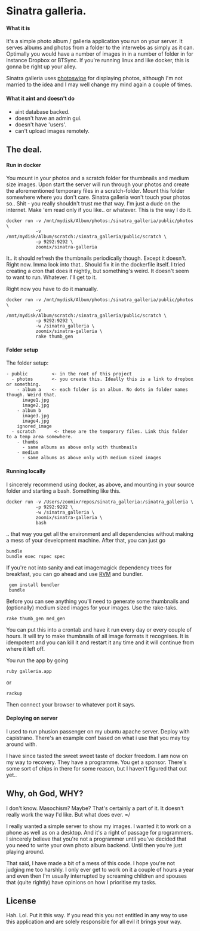 # Sinatra galleria.


#### What it is
It's a simple photo album / galleria application you run on your server. It serves albums and photos from a folder to the interwebs as simply as it can. Optimally you would have a number of images in in a number of folder in for instance Dropbox or BTSync. If you're running linux and like docker, this is gonna be right up your alley.

Sinatra galleria uses [photoswipe](http://www.photoswipe.com/) for displaying photos, although I'm not married to the idea and I may well change my mind again a couple of times.


#### What it aint and doesn't do

* aint database backed.
* doesn't have an admin gui.
* doesn't have 'users'.
* can't upload images remotely.


## The deal.

#### Run in docker

You mount in your photos and a scratch folder for thumbnails and medium size images. Upon start the server will run through your photos and create the aforementioned temporary files in a scratch-folder. Mount this folder somewhere where you don't care. Sinatra galleria won't touch your photos so.. Shit - you really shouldn't trust me that way. I'm just a dude on the internet. Make 'em read only if you like.. or whatever. This is the way I do it.

    docker run -v /mnt/mydisk/Album/photos:/sinatra_galleria/public/photos \
               -v /mnt/mydisk/Album/scratch:/sinatra_galleria/public/scratch \
               -p 9292:9292 \
               zoomix/sinatra-galleria

It.. it should refresh the thumbnails periodically though. Except it doesn't. Right now. Imma look into that.. Should fix it in the dockerfile itself. I tried creating a cron that does it nightly, but something's weird. It doesn't seem to want to run. Whatever. I'll get to it.

Right now you have to do it manually.

    docker run -v /mnt/mydisk/Album/photos:/sinatra_galleria/public/photos \
               -v /mnt/mydisk/Album/scratch:/sinatra_galleria/public/scratch \
               -p 9292:9292 \
               -w /sinatra_galleria \
               zoomix/sinatra-galleria \
               rake thumb_gen



#### Folder setup

The folder setup:

    - public         <- in the root of this project
      - photos       <- you create this. Ideally this is a link to dropbox or something.
        - album a    <- each folder is an album. No dots in folder names though. Weird that.
          image1.jpg 
          image2.jpg
        - album b
          image3.jpg
          image4.jpg
        ignored_image
      - scratch       <- these are the temporary files. Link this folder to a temp area somewhere.
        - thumbs
          - same albums as above only with thumbnails
        - medium
          - same albums as above only with medium sized images


#### Running locally

I sincerely recommend using docker, as above, and mounting in your source folder and starting a bash. Something like this.

    docker run -v /Users/zoomix/repos/sinatra_galleria:/sinatra_galleria \
               -p 9292:9292 \
               -w /sinatra_galleria \
               zoomix/sinatra-galleria \
               bash

.. that way you get all the environment and all dependencies without making a mess of your development machine. After that, you can just go

    bundle
    bundle exec rspec spec


If you're not into sanity and eat imagemagick dependency trees for breakfast, you can go ahead and use [RVM](http://rvm.io) and bundler.

     gem install bundler
     bundle

Before you can see anything you'll need to generate some thumbnails and (optionally) medium sized images for your images. Use the rake-taks.

    rake thumb_gen med_gen

You can put this into a crontab and have it run every day or every couple of hours. It will try to make thumbnails of all image formats it recognises. It is idempotent and you can kill it and restart it any time and it will continue from where it left off.



You run the app by going
    
    ruby galleria.app

or

    rackup

Then connect your browser to whatever port it says.



#### Deploying on server

I used to run phusion passenger on my ubuntu apache server. Deploy with capistrano. There's an example conf based on what i use that you may toy around with.

I have since tasted the sweet sweet taste of docker freedom. I am now on my way to recovery. They have a programme. You get a sponsor. There's some sort of chips in there for some reason, but I haven't figured that out yet..


## Why, oh God, WHY?

I don't know. Masochism? Maybe? That's certainly a part of it. It doesn't really work the way I'd like. But what does ever. =/

I really wanted a simple server to show my images. I wanted it to work on a phone as well as on a desktop. And it's a right of passage for programmers. I sincerely believe that you're not a programmer until you've decided that you need to write your own photo album backend. Until then you're just playing around.

That said, I have made a bit of a mess of this code. I hope you're not judging me too harshly. I only ever get to work on it a couple of hours a year and even then I'm usually interrupted by screaming children and spouses that (quite rightly) have opinions on how I prioritise my tasks. 


## License
Hah. Lol. Put it this way. If you read this you not entitled in any way to use this application and are solely responsible for all evil it brings your way.
